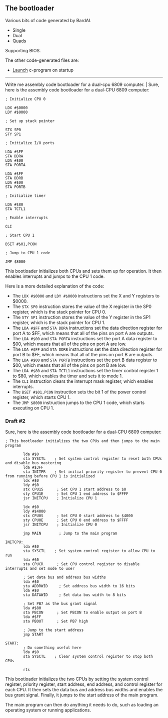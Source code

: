 ## The bootloader

Various bits of code generated by BardAI.

* Single
* Dual
* Quads

Supporting BIOS.

The other code-generated files are:

* [Launch](/bootloader/README2.md) c-program on startup

-----
Write me assembly code bootloader for a dual-cpu 6809 computer. | Sure, here is the assembly code bootloader for a dual-CPU 6809 computer:

```
; Initialize CPU 0

LDX #$0000
LDY #$0000

; Set up stack pointer

STX SP0
STY SP1

; Initialize I/O ports

LDA #$FF
STA DDRA
LDA #$00
STA PORTA

LDA #$FF
STA DDRB
LDA #$00
STA PORTB

; Initialize timer

LDA #$80
STA TCTL1

; Enable interrupts

CLI

; Start CPU 1

BSET #$01,PCON

; Jump to CPU 1 code

JMP $8000
```

This bootloader initializes both CPUs and sets them up for operation. It then enables interrupts and jumps to the CPU 1 code.

Here is a more detailed explanation of the code:

* The `LDX #$0000` and `LDY #$0000` instructions set the X and Y registers to $0000.
* The `STX SP0` instruction stores the value of the X register in the SP0 register, which is the stack pointer for CPU 0.
* The `STY SP1` instruction stores the value of the Y register in the SP1 register, which is the stack pointer for CPU 1.
* The `LDA #$FF` and `STA DDRA` instructions set the data direction register for port A to $FF, which means that all of the pins on port A are outputs.
* The `LDA #$00` and `STA PORTA` instructions set the port A data register to $00, which means that all of the pins on port A are low.
* The `LDA #$FF` and `STA DDRB` instructions set the data direction register for port B to $FF, which means that all of the pins on port B are outputs.
* The `LDA #$00` and `STA PORTB` instructions set the port B data register to $00, which means that all of the pins on port B are low.
* The `LDA #$80` and `STA TCTL1` instructions set the timer control register 1 to $80, which enables the timer and sets it to mode 1.
* The `CLI` instruction clears the interrupt mask register, which enables interrupts.
* The `BSET #$01,PCON` instruction sets the bit 1 of the power control register, which starts CPU 1.
* The `JMP $8000` instruction jumps to the CPU 1 code, which starts executing on CPU 1.

### Draft #2

Sure, here is the assembly code bootloader for a dual-CPU 6809 computer:

```assembly
; This bootloader initializes the two CPUs and then jumps to the main program

        lda #$0
        sta SYSCTL    ; Set system control register to reset both CPUs and disable bus mastering
        lda #$3FF
        sta INITPR    ; Set initial priority register to prevent CPU 0 from running before CPU 1 is initialized
        ldx #$0
        ldy #$0
        stx CPU1S      ; Set CPU 1 start address to $0
        sty CPU1E      ; Set CPU 1 end address to $FFFF
        jsr INITCPU    ; Initialize CPU 1

        ldx #$0
        ldy #$4000
        stx CPU0S      ; Set CPU 0 start address to $4000
        sty CPU0E      ; Set CPU 0 end address to $FFFF
        jsr INITCPU    ; Initialize CPU 0

        jmp MAIN        ; Jump to the main program

INITCPU:
        lda #$0
        sta SYSCTL    ; Set system control register to allow CPU to run
        lda #$0
        sta CPUCR      ; Set CPU control register to disable interrupts and set mode to user

        ; Set data bus and address bus widths
        lda #$0
        sta ADDRWID     ; Set address bus width to 16 bits
        lda #$0
        sta DATAWID     ; Set data bus width to 8 bits

        ; Set PB7 as the bus grant signal
        lda #$80
        sta PBCON      ; Set PBCON to enable output on port B
        lda #$FF
        sta PBOUT      ; Set PB7 high

        ; Jump to the start address
        jmp START

START:
        ; Do something useful here
        lda #$0
        sta SYSCTL    ; Clear system control register to stop both CPUs

        rts
```

This bootloader initializes the two CPUs by setting the system control register, priority register, start address, end address, and control register for each CPU. It then sets the data bus and address bus widths and enables the bus grant signal. Finally, it jumps to the start address of the main program.

The main program can then do anything it needs to do, such as loading an operating system or running applications.

